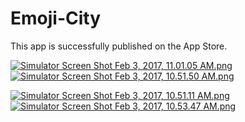 # Emoji-City
This app is successfully published on the App Store. 


[![Simulator Screen Shot Feb 3, 2017, 11.01.05 AM.png](https://s11.postimg.org/e5z2dg7fn/Simulator_Screen_Shot_Feb_3_2017_11_01_05_AM.png)](https://postimg.org/image/kwfjmvulb/)  [![Simulator Screen Shot Feb 3, 2017, 10.51.50 AM.png](https://s21.postimg.org/4wk9aqt5z/Simulator_Screen_Shot_Feb_3_2017_10_51_50_AM.png)](https://postimg.org/image/xm757dx5v/)


[![Simulator Screen Shot Feb 3, 2017, 10.51.11 AM.png](https://s22.postimg.org/atjoooalt/Simulator_Screen_Shot_Feb_3_2017_10_51_11_AM.png)](https://postimg.org/image/guhdlqx7x/)   [![Simulator Screen Shot Feb 3, 2017, 10.53.47 AM.png](https://s22.postimg.org/xne3im741/Simulator_Screen_Shot_Feb_3_2017_10_53_47_AM.png)](https://postimg.org/image/ayowj1pq5/)
